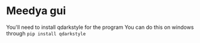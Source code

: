 # Meedya gui
You'll need to install qdarkstyle for the program
You can do this on windows through 
  `pip install qdarkstyle`
